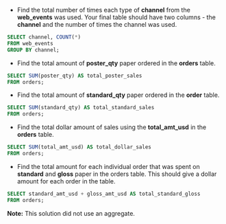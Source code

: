 - Find the total number of times each type of **channel** from the **web_events** was used. Your final table should have two columns - the **channel** and the number of times the channel was used.
```sql
SELECT channel, COUNT(*)
FROM web_events
GROUP BY channel;
```
- Find the total amount of **poster_qty** paper ordered in the **orders** table.
```sql
SELECT SUM(poster_qty) AS total_poster_sales
FROM orders;
```
- Find the total amount of **standard_qty** paper ordered in the **order** table.
```sql
SELECT SUM(standard_qty) AS total_standard_sales
FROM orders;
```
- Find the total dollar amount of sales using the **total_amt_usd** in the **orders** table.
```sql
SELECT SUM(total_amt_usd) AS total_dollar_sales
FROM orders;
```
- Find the total amount for each individual order that was spent on **standard** and **gloss** paper in the orders table. This should give a dollar amount for each order in the table.
```sql
SELECT standard_amt_usd + gloss_amt_usd AS total_standard_gloss
FROM orders;
```
**Note:** This solution did not use an aggregate.
